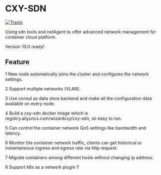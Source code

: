 # CXY-SDN

[![Travis](https://travis-ci.org/WIZARD-CXY/cxy-sdn.svg?branch=master)](https://travis-ci.org/WIZARD-CXY/cxy-sdn)

Using sdn tools and netAgent to offer advanced network management for container cloud platform.

Version 10.0 ready!

## Feature

1 New node automatically joins the cluster and configures the network settings.

2 Support multiple networks (VLAN).

3 Use consul as data store backend and make all the configuration data available on every node.

4 Build a cxy-sdn docker image which is registry.aliyuncs.com/wizardcxy/cxy-sdn, so easy to run.

5 Can control the container network QoS settings like bandwidth and latency.

6 Monitor the container network traffic, clients can get historical or instantaneous ingress and egress rate via http request.

7 Migrate containers among different hosts without changing ip address.

8 Support k8s as a network plugin !!